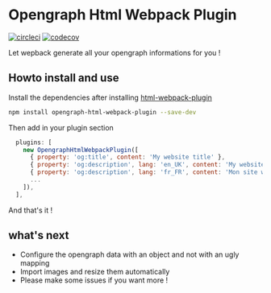 # Opengraph Html Webpack Plugin

[![circleci](https://circleci.com/gh/jdrouet/opengraph-html-webpack-plugin.svg)](https://circleci.com/gh/jdrouet/opengraph-html-webpack-plugin)
[![codecov](https://codecov.io/gh/jdrouet/opengraph-html-webpack-plugin/branch/master/graph/badge.svg)](https://codecov.io/gh/jdrouet/opengraph-html-webpack-plugin)

Let wepback generate all your opengraph informations for you !

## Howto install and use

Install the dependencies after installing [html-webpack-plugin](https://github.com/jantimon/html-webpack-plugin)
```bash
npm install opengraph-html-webpack-plugin --save-dev
```

Then add in your plugin section

```javascript
  plugins: [
    new OpengraphHtmlWebpackPlugin([
      { property: 'og:title', content: 'My website title' },
      { property: 'og:description', lang: 'en_UK', content: 'My website is really awesome' },
      { property: 'og:description', lang: 'fr_FR', content: 'Mon site web est trop ouf' },
      ...
    ]),
  ],
```

And that's it !

## what's next

* Configure the opengraph data with an object and not with an ugly mapping
* Import images and resize them automatically
* Please make some issues if you want more !